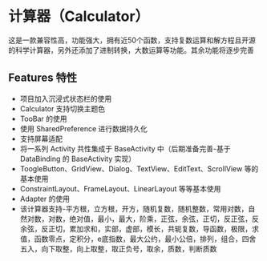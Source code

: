﻿# 计算器（Calculator）
这是一款兼容性高，功能强大，拥有近50个函数，支持复数运算和解方程且开源的科学计算器，另外还添加了进制转换，大数运算等功能。其余功能将逐步完善

## Features 特性

- 项目加入沉浸式状态栏的使用
- Calculator 支持切换主题色
- TooBar 的使用
- 使用 SharedPreference 进行数据持久化
- 支持屏幕适配
- 将一系列 Activity 共性集成于 BaseActivity 中（后期准备完善-基于DataBinding 的 BaseActivity 实现）
- ToogleButton、GridView、Dialog、TextView、EditText、ScrollView 等的基本使用
- ConstraintLayout、FrameLayout、LinearLayout 等等基本使用
- Adapter 的使用
- 该计算器支持-平方根，立方根，开方，随机复数，随机整数，常用对数，自然对数，对数，绝对值，最小，最大，阶乘，正弦，余弦，正切，反正弦，反余弦，反正切，累加求和，实部，虚部，模长，共轭复数，导函数，极限，求值，函数零点，定积分，e底指数，最大公约，最小公倍，排列，组合，四舍五入，向下取整，向上取整，取正负号，取余，质数，判断质数